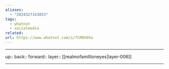 ```yaml
---
aliases:
  - "2024327143853"
tags:
  - whatnot
  - socialmedia
related: 
url: https://www.whatnot.com/s/fCM0V05o
---
```




***

up:: 
back:: 
forward:: 
layer:: [[realmofamillioneyes|layer-006]]

***
